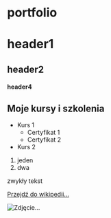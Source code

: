 # portfolio

# header1
## header2
#### header4

## Moje kursy i szkolenia
  - Kurs 1
    - Certyfikat 1
    - Certyfikat 2
  - Kurs 2
1. jeden
2. dwa

zwykły tekst

[Przejdź do wikipedii...](https://www.wikipedia.org)

![Zdjęcie...](https://upload.wikimedia.org/wikipedia/commons/thumb/f/f6/Wikipedia-logo-v2-wordmark.svg/1200px-Wikipedia-logo-v2-wordmark.svg.png)



